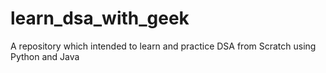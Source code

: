 # learn_dsa_with_geek
A repository which intended to learn and practice DSA from Scratch using Python and Java
